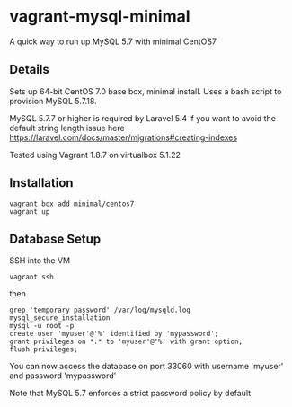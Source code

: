# vagrant-mysql-minimal

A quick way to run up MySQL 5.7 with minimal CentOS7

## Details

Sets up 64-bit CentOS 7.0 base box, minimal install. Uses a bash script to provision MySQL 5.7.18.

MySQL 5.7.7 or higher is required by Laravel 5.4 if you want to avoid the default string length issue here https://laravel.com/docs/master/migrations#creating-indexes

Tested using Vagrant 1.8.7 on virtualbox 5.1.22

## Installation

```
vagrant box add minimal/centos7
vagrant up
```

## Database Setup

SSH into the VM

```
vagrant ssh
```

then

```
grep 'temporary password' /var/log/mysqld.log
mysql_secure_installation
mysql -u root -p
create user 'myuser'@'%' identified by 'mypassword';
grant privileges on *.* to 'myuser'@'%' with grant option;
flush privileges;
```

You can now access the database on port 33060 with username 'myuser' and password 'mypassword'

Note that MySQL 5.7 enforces a strict password policy by default


